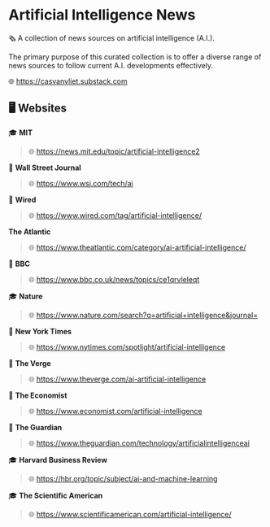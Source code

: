 # Artificial Intelligence News

🗞️ A collection of news sources on artificial intelligence (A.I.).

The primary purpose of this curated collection is to offer a diverse range of news sources to follow current A.I. developments effectively.

🌐 https://casvanvliet.substack.com

## 🖥️ Websites

🎓 **MIT**

> 🌐 https://news.mit.edu/topic/artificial-intelligence2

📰 **Wall Street Journal**

> 🌐 https://www.wsj.com/tech/ai

📰 **Wired**

> 🌐 https://www.wired.com/tag/artificial-intelligence/

**The Atlantic**

> 🌐 https://www.theatlantic.com/category/ai-artificial-intelligence/

📰 **BBC** 

> 🌐 https://www.bbc.co.uk/news/topics/ce1qrvleleqt

🎓 **Nature**

> 🌐 https://www.nature.com/search?q=artificial+intelligence&journal=

📰 **New York Times**

> 🌐 https://www.nytimes.com/spotlight/artificial-intelligence

📰 **The Verge**

> 🌐 https://www.theverge.com/ai-artificial-intelligence

📰 **The Economist**

> 🌐 https://www.economist.com/artificial-intelligence

📰 **The Guardian**

> 🌐 https://www.theguardian.com/technology/artificialintelligenceai

🎓 **Harvard Business Review**

> 🌐 https://hbr.org/topic/subject/ai-and-machine-learning

🎓 **The Scientific American**

> 🌐 https://www.scientificamerican.com/artificial-intelligence/
